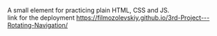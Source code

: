 A small element for practicing plain HTML, CSS and JS.
<br>
link for the deployment https://filmozolevskiy.github.io/3rd-Project---Rotating-Navigation/
